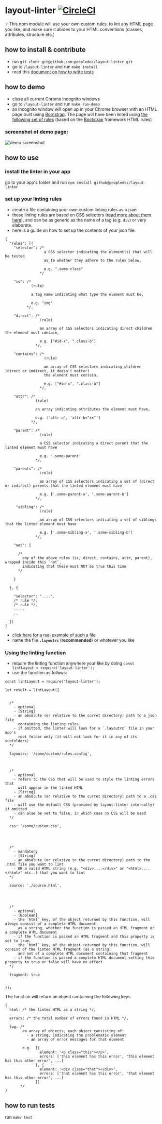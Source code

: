 # layout-linter [![CircleCI](https://circleci.com/gh/peopledoc/layout-linter.svg?style=svg)](https://circleci.com/gh/peopledoc/layout-linter)

:bulb: This npm module will use your own custom rules, to lint any HTML page you like, and make sure it abides to your HTML conventions (classes, attributes, structure etc.)

## how to install & contribute

- run `git clone git@github.com:peopledoc/layout-linter.git`
- go to `/layout-linter` and run `make install`
- read this [document on how to write tests](https://github.com/peopledoc/layout-linter/blob/master/testing.md)

## how to demo
- close all current Chrome incognito windows
- go to `/layout-linter` and run `make run-demo`
- an incognito window will open up in your Chrome browser with an HTML page built using [Bootstrap](https://github.com/twbs/bootstrap). The page will have been linted using [the following set of rules](https://github.com/peopledoc/layout-linter/blob/master/demo/.layoutrc) (based on the [Bootstrap](https://github.com/twbs/bootstrap) framework HTML rules)

### screenshot of demo page:
![demo screenshot](https://github.com/peopledoc/layout-linter/blob/master/assets/demo.png)

## how to use

### install the linter in your app
go to your app's folder and run `npm install github@peopledoc/layout-linter`

### set up your linting rules
- create a file containing your own custom linting rules as a json
- these linting rules are based on CSS selectors ([read more about them here](https://developer.mozilla.org/en-US/docs/Web/CSS/CSS_Selectors)), and can be as generic as the name of a tag (e.g. `div`) or very elaborate.
- here is a guide on how to set up the contents of your json file:

```
{
  "rules": [{
    "selector": /*
                  a CSS selector indicating the element(s) that will be tested
                  as to whether they adhere to the rules below,

                  e.g. ".some-class"
                */

    "is": /*
            (rule)

            a tag name indicating what type the element must be,

            e.g. "img"
          */,

    "direct": /*
                (rule)

                an array of CSS selectors indicating direct children the element must contain,

                e.g. ["#id-x", ".class-b"]
              */,

    "contains": /*
                  (rule)

                  an array of CSS selectors indicating children (direct or indirect, it doesn't matter)
                  the element must contain,

                  e.g. ["#id-x", ".class-b"]
                */,

    "attr": /*
              (rule)

              an array indicating attributes the element must have,

              e.g. ['attr-a', 'attr-b="xx"']
            */,

    "parent": /*
                (rule)

                a CSS selector indicating a direct parent that the linted element must have

                e.g. '.some-parent'
              */,

    "parents": /*
                (rule)

                an array of CSS selectors indicating a set of (direct or indirect) parents that the linted element must have

                e.g. ['.some-parent-a', '.some-parent-b']
              */,
              
     "sibling": /*
                (rule)

                an array of CSS selectors indicating a set of siblings that the linted element must have

                e.g. ['.some-sibling-a', '.some-sibling-b']
              */,

    "not": {

      /*
        any of the above rules (is, direct, contains, attr, parent), wrapped inside this `not`,
        indicating that these must NOT be true this time
      */

    }

  }, {

    "selector": "....",
    /* rule */,
    /* rule */,
    .....
    ..

  }]
}
```

- [click here for a real example of such a file](https://github.com/peopledoc/layout-linter/blob/master/demo/.layoutrc)
- name the file **`.layoutrc`** (**recommended**) or whatever you like

### Using the linting function
- require the linting function anywhere your like by doing `const lintLayout = require('layout-linter');`
- use the function as follows:

```
const lintLayout = require('layout-linter');

let result = lintLayout({


  /*
    - optional
    - [String]
    - an absolute (or relative to the curret directory) path to a json file
      containing the linting rules
    - if omitted, the linter will look for a `.layoutrc` file in your app's
      root folder only (it will not look for it in any of its subfolders)
  */

  layoutrc: '/some/custom/rules.config',



  /*
    - optional
    - refers to the CSS that will be used to style the linting errors that
      will appear in the linted HTML
    - [String]
    - an absolute (or relative to the curret directory) path to a .css file
    - will use the default CSS (provided by layout-linter internally) if omitted
    - can alse be set to false, in which case no CSS will be used
  */

  css: '/some/custom.css',




  /*
    - mandatory
    - [String]
    - an absolute (or relative to the curret directory) path to the .html file you want to lint
    - OR a valid HTML string (e.g. "<div>....</div>" or "<html>....</html>" etc..) that you want to lint
  */

  source: './source.html',




  /*
    - optional
    - [Boolean]
    - the `html` key, of the object returned by this function, will always consist of a complete HTML document,
      as a string, whether the function is passed an HTML fragment or a complete HTML document
    - if the function is passed an HTML fragment and this property is set to true,
      the `html` key, of the object returned by this function, will consist of the linted HTML fragment (as a string)
      and not of a complete HTML document containing that fragment
    - if the function is passed a complete HTML document setting this property to true or false will have no effect
  */

  fragment: true


});
```

The function will return an object containing the following keys:

```
{
  html: /* the linted HTML as a string */,

  errors: /* the total number of errors found in HTML */,

  log: /*
        an array of objects, each object consisting of:
          - a string, indicating the problematic element
          - an array of error messages for that element

        e.g.  [{
                element: '<p class="this"></p>',
                errors: ['this element has this error', 'this element has this other error', ...]
              }, {
                element: '<div class="that"></div>',
                errors: ['that element has this error', 'that element has this other error', ...]
              }]
       */
}
```

## how to run tests
run `make test`
